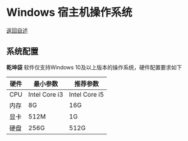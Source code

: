 # Windows 宿主机操作系统

 [返回自述](https://gitcode.com/david921518/qkd-app/blob/gitcode/README.md)
 
## 系统配置
 **乾坤袋** 软件仅支持Windows 10及以上版本的操作系统，硬件配置要求如下
 
| 硬件 | 最小参数 | 推荐参数 |
|------|---------|---------|
| CPU | Intel Core i3 | Intel Core i5 |
| 内存 | 8G | 16G |
| 显卡 | 512M | 1G |
| 硬盘 | 256G | 512G |

